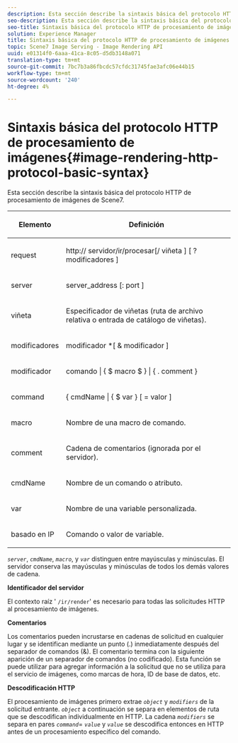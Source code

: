 ```yaml
---
description: Esta sección describe la sintaxis básica del protocolo HTTP de procesamiento de imágenes de Scene7.
seo-description: Esta sección describe la sintaxis básica del protocolo HTTP de procesamiento de imágenes de Scene7.
seo-title: Sintaxis básica del protocolo HTTP de procesamiento de imágenes
solution: Experience Manager
title: Sintaxis básica del protocolo HTTP de procesamiento de imágenes
topic: Scene7 Image Serving - Image Rendering API
uuid: e01314f0-6aaa-41ca-8c05-d5db3148a071
translation-type: tm+mt
source-git-commit: 7bc7b3a86fbcdc57cfdc31745fae3afc06e44b15
workflow-type: tm+mt
source-wordcount: '240'
ht-degree: 4%

---
```



# Sintaxis básica del protocolo HTTP de procesamiento de imágenes{#image-rendering-http-protocol-basic-syntax}

Esta sección describe la sintaxis básica del protocolo HTTP de procesamiento de imágenes de Scene7.

<table id="table_0A7D7207EE6D4B08B62BE8620EBE0B25"> 
 <thead> 
  <tr> 
   <th colname="col1" class="entry"> <p>Elemento </p> </th> 
   <th colname="col2" class="entry"> <p>Definición </p> </th> 
  </tr> 
 </thead>
 <tbody> 
  <tr> 
   <td colname="col1"> <p><span class="varname"> request</span> </p> </td> 
   <td colname="col2"> <p>http://<span class="varname"> servidor</span>/ir/procesar[/<span class="varname"> viñeta</span> ] [ ?<span class="varname"> modificadores</span> ] </p> </td> 
  </tr> 
  <tr> 
   <td colname="col1"> <p><span class="varname"> server </span> </p> </td> 
   <td colname="col2"> <p><span class="varname"> server_address</span> [:<span class="varname"> port</span> ] </p> </td> 
  </tr> 
  <tr> 
   <td colname="col1"> <p><span class="varname"> viñeta  </span> </p> </td> 
   <td colname="col2"> <p>Especificador de viñetas (ruta de archivo relativa o entrada de catálogo de viñetas). </p> </td> 
  </tr> 
  <tr> 
   <td colname="col1"> <p><span class="varname"> modificadores </span> </p> </td> 
   <td colname="col2"> <p><span class="varname"> modificador</span> *[ &amp;  <span class="varname"> modificador</span> ] </p> </td> 
  </tr> 
  <tr> 
   <td colname="col1"> <p><span class="varname"> modificador </span> </p> </td> 
   <td colname="col2"> <p><span class="varname"> comando</span> | { $  <span class="varname"> macro</span> $ } | { .<span class="varname"> comment</span> } </p> </td> 
  </tr> 
  <tr> 
   <td colname="col1"> <p><span class="varname"> command  </span> </p> </td> 
   <td colname="col2"> <p>{ <span class="varname"> cmdName</span> | { $<span class="varname"> var</span> } [ = <span class="varname"> valor</span> ] </p> </td> 
  </tr> 
  <tr> 
   <td colname="col1"> <p><span class="varname"> macro  </span> </p> </td> 
   <td colname="col2"> <p>Nombre de una macro de comando. </p> </td> 
  </tr> 
  <tr> 
   <td colname="col1"> <p><span class="varname"> comment  </span> </p> </td> 
   <td colname="col2"> <p>Cadena de comentarios (ignorada por el servidor). </p> </td> 
  </tr> 
  <tr> 
   <td colname="col1"> <p><span class="varname"> cmdName  </span> </p> </td> 
   <td colname="col2"> <p>Nombre de un comando o atributo. </p> </td> 
  </tr> 
  <tr> 
   <td colname="col1"> <p><span class="varname"> var </span> </p> </td> 
   <td colname="col2"> <p>Nombre de una variable personalizada. </p> </td> 
  </tr> 
  <tr> 
   <td colname="col1"> <p><span class="varname"> basado en IP </span> </p> </td> 
   <td colname="col2"> <p>Comando o valor de variable. </p> </td> 
  </tr> 
 </tbody> 
</table>

*`server`*,  *`cmdName`*,  *`macro`*, y  *`var`* distinguen entre mayúsculas y minúsculas. El servidor conserva las mayúsculas y minúsculas de todos los demás valores de cadena.

**Identificador del servidor**

El contexto raíz &#39; `/ir/render`&#39; es necesario para todas las solicitudes HTTP al procesamiento de imágenes.

**Comentarios**

Los comentarios pueden incrustarse en cadenas de solicitud en cualquier lugar y se identifican mediante un punto (.) inmediatamente después del separador de comandos (&amp;). El comentario termina con la siguiente aparición de un separador de comandos (no codificado). Esta función se puede utilizar para agregar información a la solicitud que no se utiliza para el servicio de imágenes, como marcas de hora, ID de base de datos, etc.

**Descodificación HTTP**

El procesamiento de imágenes primero extrae *`object`* y *`modifiers`* de la solicitud entrante. *`object`* a continuación se separa en elementos de ruta que se descodifican individualmente en HTTP. La cadena *`modifiers`* se separa en pares *`command`*= *`value`* y *`value`* se descodifica entonces en HTTP antes de un procesamiento específico del comando.
